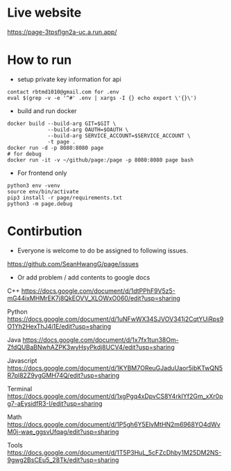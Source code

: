 # Live website

https://page-3tpsflgn2a-uc.a.run.app/

# How to run
* setup private key information for api

```
contact rbtmd1010@gmail.com for .env
eval $(grep -v -e '^#' .env | xargs -I {} echo export \'{}\')
```

* build and run docker

```
docker build --build-arg GIT=$GIT \
             --build-arg OAUTH=$OAUTH \
             --build-arg SERVICE_ACCOUNT=$SERVICE_ACCOUNT \
             -t page .
docker run -d -p 8080:8080 page
# for debug
docker run -it -v ~/github/page:/page -p 8080:8080 page bash
````

* For frontend only

```
python3 env -venv
source env/bin/activate
pip3 install -r page/requirements.txt
python3 -m page.debug
```

# Contirbution
* Everyone is welcome to do be assigned to following issues.

https://github.com/SeanHwangG/page/issues

* Or add problem / add contents to google docs

C++ 
https://docs.google.com/document/d/1dtPPhF9V5z5-mG44ixMHMrEK7j8QkEOVV_XLOWxO060/edit?usp=sharing

Python
https://docs.google.com/document/d/1uNFwWX34SJVOV341j2CqtYUiRps9O1Yh2HexThJ4i1E/edit?usp=sharing

Java
https://docs.google.com/document/d/1x7fx1tun38Om-ZfdQUBaBNwhAZPK3wyHsyPkdj8UCV4/edit?usp=sharing

Javascript
https://docs.google.com/document/d/1KYBM7OReuGJaduUaor5ibKTwQN5R7pl82Z9ygGMH74Q/edit?usp=sharing

Terminal
https://docs.google.com/document/d/1xgPgq4xDpvCS8Y4rkIYf2Gm_xXr0pg7-aEysidfR3-I/edit?usp=sharing

Math
https://docs.google.com/document/d/1P5gh6Y5ElvMtHN2m6968YO4dWvM0j-wae_ggsvUfqag/edit?usp=sharing

Tools
https://docs.google.com/document/d/1T5P3HuL_5cFZcDhby1M25DM2NS-9gwg2BsCEu5_28Tk/edit?usp=sharing